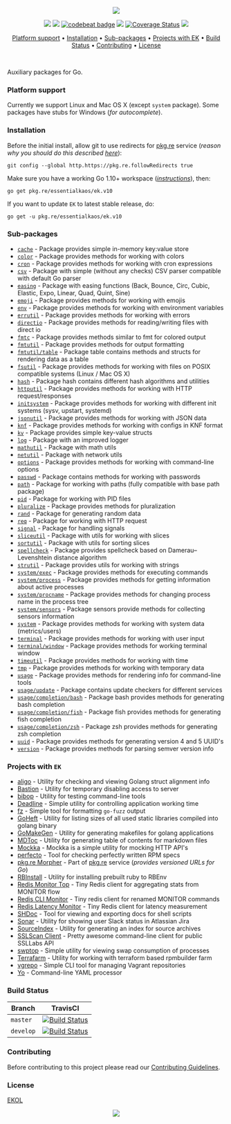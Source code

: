 <p align="center"><a href="#readme"><img src="https://gh.kaos.st/go-ek.svg"/></a></p>

<p align="center">
  <a href="https://godoc.org/pkg.re/essentialkaos/ek.v10"><img src="https://godoc.org/pkg.re/essentialkaos/ek.v10?status.svg"></a>
  <a href="https://goreportcard.com/report/github.com/essentialkaos/ek"><img src="https://goreportcard.com/badge/github.com/essentialkaos/ek"></a>
  <a href="https://codebeat.co/projects/github-com-essentialkaos-ek"><img alt="codebeat badge" src="https://codebeat.co/badges/3649d737-e5b9-4465-9765-b9f4ebec60ec" /></a>
  <a href="https://travis-ci.org/essentialkaos/ek"><img src="https://travis-ci.org/essentialkaos/ek.svg"></a>
  <a href="https://coveralls.io/github/essentialkaos/ek"><img src="https://coveralls.io/repos/github/essentialkaos/ek/badge.svg" alt="Coverage Status" /></a>
  <a href="https://essentialkaos.com/ekol"><img src="https://gh.kaos.st/ekol.svg"></a>
</p>

<p align="center"><a href="#platform-support">Platform support</a> • <a href="#installation">Installation</a> • <a href="#sub-packages">Sub-packages</a> • <a href="#projects-with-ek">Projects with EK</a> • <a href="#build-status">Build Status</a> • <a href="#contributing">Contributing</a> • <a href="#license">License</a></p>

<br/>

Auxiliary packages for Go.

### Platform support

Currently we support Linux and Mac OS X (except `system` package). Some packages have stubs for Windows (_for autocomplete_).

### Installation

Before the initial install, allow git to use redirects for [pkg.re](https://github.com/essentialkaos/pkgre) service (_reason why you should do this described [here](https://github.com/essentialkaos/pkgre#git-support)_):

```
git config --global http.https://pkg.re.followRedirects true
```

Make sure you have a working Go 1.10+ workspace (_[instructions](https://golang.org/doc/install)_), then:

```
go get pkg.re/essentialkaos/ek.v10
```

If you want to update `EK` to latest stable release, do:

```
go get -u pkg.re/essentialkaos/ek.v10
```

### Sub-packages

* [`cache`](https://godoc.org/pkg.re/essentialkaos/ek.v10/cache) - Package provides simple in-memory key:value store
* [`color`](https://godoc.org/pkg.re/essentialkaos/ek.v10/color) - Package provides methods for working with colors
* [`cron`](https://godoc.org/pkg.re/essentialkaos/ek.v10/cron) - Package provides methods for working with cron expressions
* [`csv`](https://godoc.org/pkg.re/essentialkaos/ek.v10/csv) - Package with simple (without any checks) CSV parser compatible with default Go parser
* [`easing`](https://godoc.org/pkg.re/essentialkaos/ek.v10/easing) - Package with easing functions (Back, Bounce, Circ, Cubic, Elastic, Expo, Linear, Quad, Quint, Sine)
* [`emoji`](https://godoc.org/pkg.re/essentialkaos/ek.v10/emoji) - Package provides methods for working with emojis
* [`env`](https://godoc.org/pkg.re/essentialkaos/ek.v10/env) - Package provides methods for working with environment variables
* [`errutil`](https://godoc.org/pkg.re/essentialkaos/ek.v10/errutil) - Package provides methods for working with errors
* [`directio`](https://godoc.org/pkg.re/essentialkaos/ek.v10/directio) - Package provides methods for reading/writing files with direct io
* [`fmtc`](https://godoc.org/pkg.re/essentialkaos/ek.v10/fmtc) - Package provides methods similar to fmt for colored output
* [`fmtutil`](https://godoc.org/pkg.re/essentialkaos/ek.v10/fmtutil) - Package provides methods for output formatting
* [`fmtutil/table`](https://godoc.org/pkg.re/essentialkaos/ek.v10/fmtutil/table) - Package table contains methods and structs for rendering data as a table
* [`fsutil`](https://godoc.org/pkg.re/essentialkaos/ek.v10/fsutil) - Package provides methods for working with files on POSIX compatible systems (Linux / Mac OS X)
* [`hash`](https://godoc.org/pkg.re/essentialkaos/ek.v10/hash) - Package hash contains different hash algorithms and utilities
* [`httputil`](https://godoc.org/pkg.re/essentialkaos/ek.v10/httputil) - Package provides methods for working with HTTP request/responses
* [`initsystem`](https://godoc.org/pkg.re/essentialkaos/ek.v10/initsystem) - Package provides methods for working with different init systems (sysv, upstart, systemd)
* [`jsonutil`](https://godoc.org/pkg.re/essentialkaos/ek.v10/jsonutil) - Package provides methods for working with JSON data
* [`knf`](https://godoc.org/pkg.re/essentialkaos/ek.v10/knf) - Package provides methods for working with configs in KNF format
* [`kv`](https://godoc.org/pkg.re/essentialkaos/ek.v10/kv) - Package provides simple key-value structs
* [`log`](https://godoc.org/pkg.re/essentialkaos/ek.v10/log) - Package with an improved logger
* [`mathutil`](https://godoc.org/pkg.re/essentialkaos/ek.v10/mathutil) - Package with math utils
* [`netutil`](https://godoc.org/pkg.re/essentialkaos/ek.v10/netutil) - Package with network utils
* [`options`](https://godoc.org/pkg.re/essentialkaos/ek.v10/options) - Package provides methods for working with command-line options
* [`passwd`](https://godoc.org/pkg.re/essentialkaos/ek.v10/passwd) - Package contains methods for working with passwords
* [`path`](https://godoc.org/pkg.re/essentialkaos/ek.v10/path) - Package for working with paths (fully compatible with base path package)
* [`pid`](https://godoc.org/pkg.re/essentialkaos/ek.v10/pid) - Package for working with PID files
* [`pluralize`](https://godoc.org/pkg.re/essentialkaos/ek.v10/pluralize) - Package provides methods for pluralization
* [`rand`](https://godoc.org/pkg.re/essentialkaos/ek.v10/rand) - Package for generating random data
* [`req`](https://godoc.org/pkg.re/essentialkaos/ek.v10/req) - Package for working with HTTP request
* [`signal`](https://godoc.org/pkg.re/essentialkaos/ek.v10/signal) - Package for handling signals
* [`sliceutil`](https://godoc.org/pkg.re/essentialkaos/ek.v10/sliceutil) - Package with utils for working with slices
* [`sortutil`](https://godoc.org/pkg.re/essentialkaos/ek.v10/sortutil) - Package with utils for sorting slices
* [`spellcheck`](https://godoc.org/pkg.re/essentialkaos/ek.v10/spellcheck) - Package provides spellcheck based on Damerau–Levenshtein distance algorithm
* [`strutil`](https://godoc.org/pkg.re/essentialkaos/ek.v10/strutil) - Package provides utils for working with strings
* [`system/exec`](https://godoc.org/pkg.re/essentialkaos/ek.v10/system/process) - Package provides methods for executing commands
* [`system/process`](https://godoc.org/pkg.re/essentialkaos/ek.v10/system/process) - Package provides methods for getting information about active processes
* [`system/procname`](https://godoc.org/pkg.re/essentialkaos/ek.v10/system/process) - Package provides methods for changing process name in the process tree
* [`system/sensors`](https://godoc.org/pkg.re/essentialkaos/ek.v10/system/sensors) - Package sensors provide methods for collecting sensors information
* [`system`](https://godoc.org/pkg.re/essentialkaos/ek.v10/system) - Package provides methods for working with system data (metrics/users)
* [`terminal`](https://godoc.org/pkg.re/essentialkaos/ek.v10/terminal) - Package provides methods for working with user input
* [`terminal/window`](https://godoc.org/pkg.re/essentialkaos/ek.v10/terminal/window) - Package provides methods for working terminal window
* [`timeutil`](https://godoc.org/pkg.re/essentialkaos/ek.v10/timeutil) - Package provides methods for working with time
* [`tmp`](https://godoc.org/pkg.re/essentialkaos/ek.v10/tmp) - Package provides methods for working with temporary data
* [`usage`](https://godoc.org/pkg.re/essentialkaos/ek.v10/usage) - Package provides methods for rendering info for command-line tools
* [`usage/update`](https://godoc.org/pkg.re/essentialkaos/ek.v10/usage/update) - Package contains update checkers for different services
* [`usage/completion/bash`](https://godoc.org/pkg.re/essentialkaos/ek.v10/usage/completion/bash) - Package bash provides methods for generating bash completion
* [`usage/completion/fish`](https://godoc.org/pkg.re/essentialkaos/ek.v10/usage/completion/fish) - Package fish provides methods for generating fish completion
* [`usage/completion/zsh`](https://godoc.org/pkg.re/essentialkaos/ek.v10/usage/completion/zsh) - Package zsh provides methods for generating zsh completion
* [`uuid`](https://godoc.org/pkg.re/essentialkaos/ek.v10/uuid) - Package provides methods for generating version 4 and 5 UUID's
* [`version`](https://godoc.org/pkg.re/essentialkaos/ek.v10/version) - Package provides methods for parsing semver version info

### Projects with `EK`

* [aligo](https://github.com/essentialkaos/aligo) - Utility for checking and viewing Golang struct alignment info
* [Bastion](https://github.com/essentialkaos/bastion) - Utility for temporary disabling access to server
* [bibop](https://github.com/essentialkaos/bibop) - Utility for testing command-line tools
* [Deadline](https://github.com/essentialkaos/deadline) - Simple utility for controlling application working time
* [fz](https://github.com/essentialkaos/fz) - Simple tool for formatting `go-fuzz` output
* [GoHeft](https://github.com/essentialkaos/goheft) - Utility for listing sizes of all used static libraries compiled into golang binary
* [GoMakeGen](https://github.com/essentialkaos/gomakegen) - Utility for generating makefiles for golang applications
* [MDToc](https://github.com/essentialkaos/mdtoc) - Utility for generating table of contents for markdown files
* [Mockka](https://github.com/essentialkaos/mockka) - Mockka is a simple utility for mocking HTTP API's
* [perfecto](https://github.com/essentialkaos/perfecto) - Tool for checking perfectly written RPM specs
* [pkg.re Morpher](https://github.com/essentialkaos/pkgre) - Part of [pkg.re](https://pkg.re) service (_provides versioned URLs for Go_)
* [RBInstall](https://github.com/essentialkaos/rbinstall) - Utility for installing prebuilt ruby to RBEnv
* [Redis Monitor Top](https://github.com/essentialkaos/redis-monitor-top) - Tiny Redis client for aggregating stats from MONITOR flow
* [Redis CLI Monitor](https://github.com/essentialkaos/redis-cli-monitor) - Tiny redis client for renamed MONITOR commands
* [Redis Latency Monitor](https://github.com/essentialkaos/redis-latency-monitor) - Tiny Redis client for latency measurement
* [SHDoc](https://github.com/essentialkaos/shdoc) - Tool for viewing and exporting docs for shell scripts
* [Sonar](https://github.com/essentialkaos/sonar) - Utility for showing user Slack status in Atlassian Jira
* [SourceIndex](https://github.com/essentialkaos/source-index) - Utility for generating an index for source archives
* [SSLScan Client](https://github.com/essentialkaos/sslcli) - Pretty awesome command-line client for public SSLLabs API
* [swptop](https://github.com/essentialkaos/swptop) - Simple utility for viewing swap consumption of processes
* [Terrafarm](https://github.com/essentialkaos/terrafarm) - Utility for working with terraform based rpmbuilder farm
* [vgrepo](https://github.com/gongled/vgrepo) - Simple CLI tool for managing Vagrant repositories
* [Yo](https://github.com/essentialkaos/yo) - Command-line YAML processor

### Build Status

| Branch | TravisCI |
|--------|----------|
| `master` | [![Build Status](https://travis-ci.org/essentialkaos/ek.svg?branch=master)](https://travis-ci.org/essentialkaos/ek) |
| `develop` | [![Build Status](https://travis-ci.org/essentialkaos/ek.svg?branch=develop)](https://travis-ci.org/essentialkaos/ek) |

### Contributing

Before contributing to this project please read our [Contributing Guidelines](https://github.com/essentialkaos/contributing-guidelines#contributing-guidelines).

### License

[EKOL](https://essentialkaos.com/ekol)

<p align="center"><a href="https://essentialkaos.com"><img src="https://gh.kaos.st/ekgh.svg"/></a></p>

